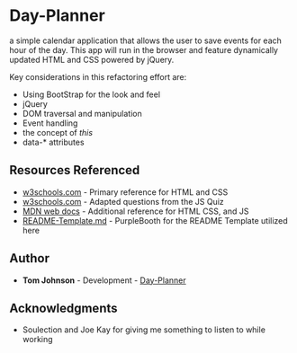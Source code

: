# Day-Planner
a simple calendar application that allows the user to save events for each hour of the day. This app will run in the browser and feature dynamically updated HTML and CSS powered by jQuery.



Key considerations in this refactoring effort are:
* Using BootStrap for the look and feel
* jQuery
* DOM traversal and manipulation
* Event handling
* the concept of *this*
* data-* attributes

## Resources Referenced

* [w3schools.com](https://www.w3schools.com/default.asp) - Primary reference for HTML and CSS
* [w3schools.com](https://www.w3schools.com/default.asp) - Adapted questions from the JS Quiz
* [MDN web docs](https://developer.mozilla.org/en-US/docs/Web/Reference) - Additional reference for HTML CSS, and JS
* [README-Template.md](https://gist.github.com/PurpleBooth/109311bb0361f32d87a2) - PurpleBooth for the README Template utilized here


## Author
* **Tom Johnson** - Development - [Day-Planner](#)

## Acknowledgments
* Soulection and Joe Kay for giving me something to listen to while working